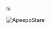 hi

![ApeepoStare](https://user-images.githubusercontent.com/77034355/151495024-d722fc9d-3809-445f-b71c-f89917448918.png)
